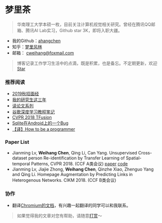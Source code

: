 # 梦里茶


> 华南理工大学本硕一枚，目前关注计算机视觉相关研究。曾经在腾讯QQ邮箱、腾讯AI Lab实习，Github star 3K，即将入职大疆。

- 我的Github：[ahangchen](https://github.com/ahangchen)
- 知乎：[梦里风林](https://www.zhihu.com/people/meng-li-feng-lin/activities)
- 邮箱： cweihang@foxmail.com

> 博客记录工作学习生活中的点滴，既是积累，也是备忘。不定期更新，欢迎[Star](https://github.com/ahangchen/windy-afternoon)


### 推荐阅读
- [2019秋招面经](https://zhuanlan.zhihu.com/p/42936891)
- [我的研究生这三年](https://zhuanlan.zhihu.com/p/54161673)
- [读论文系列](ml/papers/README.md)
- [谷歌深度学习教程笔记](https://github.com/ahangchen/GDLnotes)
- [CVPR 2018 TFusion](ml/papers/TFusion.md)
- [Sqlite在Android上的一个Bug](android/sqlite/SQLITE在ANDROID上的一个BUG.md)
- [【译】How to be a programmer](https://ahangchen.gitbooks.io/how-to-be-a-programmer-cn/content/)

### Paper List
- Jianming Lv, **Weihang Chen**, Qing Li, Can Yang. Unsupervised Cross-dataset person Re-identification by Transfer Learning of Spatial-temporal Patterns, CVPR 2018. (CCF A类会议) [paper](http://openaccess.thecvf.com/content_cvpr_2018/papers/Lv_Unsupervised_Cross-Dataset_Person_CVPR_2018_paper.pdf) [code](https://github.com/ahangchen/TFusion)
- Jianming Lv, Jiajie Zhong, **Weihang Chen**, Qinzhe Xiao, Zhenguo Yang and Qing Li. Homepage Augmentation by Predicting Links in Heterogenous Networks. CIKM 2018. (CCF B类会议)


### 协作
- 翻译[Chromium的文档](https://github.com/ahangchen/Chromium_doc_zh)，有兴趣一起翻译的同学可以和我联系。

> 如果觉得我的文章对您有帮助，请随意[打赏](support.md)～
